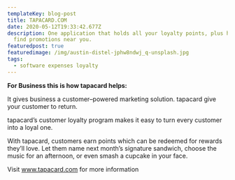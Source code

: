 ```yaml
---
templateKey: blog-post
title: TAPACARD.COM
date: 2020-05-12T19:33:42.677Z
description: One application that holds all your loyalty points, plus helps you
  find promotions near you.
featuredpost: true
featuredimage: /img/austin-distel-jphw8ndwj_q-unsplash.jpg
tags:
  - software expenses loyalty
---
```

**For Business this is how tapacard helps:**

It gives business a customer–powered marketing solution. tapacard give your customer to return.

tapacard’s customer loyalty program makes it easy to turn every customer into a loyal one.

With tapacard, customers earn points which can be redeemed for rewards they’ll love. Let them name next month’s signature sandwich, choose the music for an afternoon, or even smash a cupcake in your face.

Visit www.tapacard.com for more information